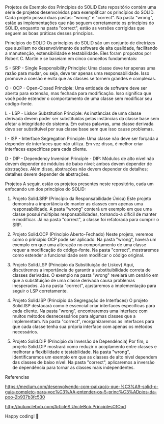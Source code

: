 Projetos de Exemplo dos Princípios do SOLID
Este repositório contém uma série de projetos desenvolvidos para exemplificar os princípios do SOLID. Cada projeto possui duas pastas: "wrong" e "correct". Na pasta "wrong", estão as implementações que não seguem corretamente os princípios do SOLID, enquanto na pasta "correct", estão as versões corrigidas que seguem as boas práticas desses princípios.

Princípios do SOLID
Os princípios do SOLID são um conjunto de diretrizes que auxiliam no desenvolvimento de software de alta qualidade, facilitando a manutenção, extensibilidade e testabilidade. Eles foram propostos por Robert C. Martin e se baseiam em cinco conceitos fundamentais:

S - SRP - Single Responsibility Principle: Uma classe deve ter apenas uma razão para mudar, ou seja, deve ter apenas uma responsabilidade. Isso promove a coesão e evita que as classes se tornem grandes e complexas.

O - OCP - Open-Closed Principle: Uma entidade de software deve ser aberta para extensão, mas fechada para modificação. Isso significa que você pode estender o comportamento de uma classe sem modificar seu código-fonte.

L - LSP - Liskov Substitution Principle: As instâncias de uma classe derivada devem poder ser substituídas pelas instâncias da classe base sem afetar a integridade do sistema. Em outras palavras, uma classe derivada deve ser substituível por sua classe base sem que isso cause problemas.

I - ISP - Interface Segregation Principle: Uma classe não deve ser forçada a depender de interfaces que não utiliza. Em vez disso, é melhor criar interfaces específicas para cada cliente.

D - DIP - Dependency Inversion Principle - DIP: Módulos de alto nível não devem depender de módulos de baixo nível; ambos devem depender de abstrações. Além disso, abstrações não devem depender de detalhes; detalhes devem depender de abstrações.

Projetos
A seguir, estão os projetos presentes neste repositório, cada um enfocando um dos princípios do SOLID:

1. Projeto Solid.SRP (Princípio da Responsabilidade Única)
Este projeto demonstra a importância de manter as classes com apenas uma responsabilidade. A pasta "wrong" conterá um exemplo em que uma classe possui múltiplas responsabilidades, tornando-a difícil de manter e modificar. Já na pasta "correct", a classe foi refatorada para cumprir o SRP.

2. Projeto Solid.OCP (Princípio Aberto-Fechado)
Neste projeto, veremos como o princípio OCP pode ser aplicado. Na pasta "wrong", haverá um exemplo em que uma alteração no comportamento de uma classe requer a modificação do código-fonte. Na pasta "correct", mostraremos como estender a funcionalidade sem modificar o código original.

3. Projeto Solid.LSP (Princípio da Substituição de Liskov)
Aqui, discutiremos a importância de garantir a substituibilidade correta de classes derivadas. O exemplo na pasta "wrong" revelará um cenário em que a substituição de uma classe derivada causa problemas inesperados. Já na pasta "correct", ajustaremos a implementação para seguir o LSP corretamente.

4. Projeto Solid.ISP (Princípio da Segregação de Interfaces)
O projeto Solid.ISP destacará como é essencial criar interfaces específicas para cada cliente. Na pasta "wrong", encontraremos uma interface com muitos métodos desnecessários para algumas classes que a implementam. Na pasta "correct", reorganizaremos as interfaces para que cada classe tenha sua própria interface com apenas os métodos necessários.

5. Projeto Solid.DIP (Princípio da Inversão de Dependência)
Por fim, o projeto Solid.DIP mostrará como reduzir o acoplamento entre classes e melhorar a flexibilidade e testabilidade. Na pasta "wrong", identificaremos um exemplo em que as classes de alto nível dependem das classes de baixo nível. Na pasta "correct", aplicaremos a inversão de dependência para tornar as classes mais independentes.

Referencias

https://medium.com/desenvolvendo-com-paixao/o-que-%C3%A9-solid-o-guia-completo-para-voc%C3%AA-entender-os-5-princ%C3%ADpios-da-poo-2b937b3fc530

http://butunclebob.com/ArticleS.UncleBob.PrinciplesOfOod



Happy coding! 🚀
